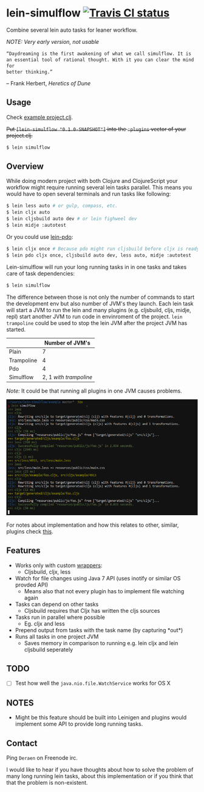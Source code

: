 # lein-simulflow [![Travis CI status](https://secure.travis-ci.org/metosin/lein-simulflow.png)](http://travis-ci.org/#!/metosin/lein-simulflow/builds)

Combine several lein auto tasks for leaner workflow.

*NOTE: Very early version, not usable*

```
“Daydreaming is the first awakening of what we call simulflow. It is
an essential tool of rational thought. With it you can clear the mind for
better thinking.”
```
– Frank Herbert, _Heretics of Dune_

## Usage

Check [example project.clj](./example/project.clj).

~~Put `[lein-simulflow "0.1.0-SNAPSHOT"]` into the `:plugins` vector of your
project.clj.~~

```bash
$ lein simulflow
```

## Overview

While doing modern project with both Clojure and ClojureScript your workflow
might require running several lein tasks parallel.
This means you would have to open several terminals and run tasks like following:

```bash
$ lein less auto # or gulp, compass, etc.
$ lein cljx auto
$ lein cljsbuild auto dev # or lein fighweel dev
$ lein midje :autotest
```

Or you could use [lein-pdo](https://github.com/Raynes/lein-pdo):

```bash
$ lein cljx once # Because pdo might run cljsbuild before cljx is ready
$ lein pdo cljx once, cljsbuild auto dev, less auto, midje :autotest
```

Lein-simulflow will run your long running tasks in in one tasks and takes
care of task dependencies:

```bash
$ lein simulflow
```

The difference between those is not only the number of commands to start the
development env but also number of JVM's they launch. Each lein task will
start a JVM to run the lein and many plugins (e.g. cljsbuild, cljs, midje, repl)
start another JVM to run code in envinroment of the project.
`lein trampoline` could be used to stop the lein JVM after the project JVM has
started.

|   | Number of JVM's |
|---| --------------- |
| Plain      | 7 |
| Trampoline | 4 |
| Pdo        | 4 |
| Simulflow  | 2, 1 _with trampoline_ |

*Note:* It could be that running all plugins in one JVM causes problems.

![Screenshot](./screenshot.png)

For notes about implementation and how this relates to other, similar,
plugins check [this](./doc/notes.md).

## Features

- Works only with custom [wrappers](./support/src/simulflow/wrappers.clj):
  - Cljsbuild, cljx, less
- Watch for file changes using Java 7 API (uses inotify or similar OS provded API)
  - Means also that not every plugin has to implement file watching again
- Tasks can depend on other tasks
  - Cljsbuild requires that Cljx has written the cljs sources
- Tasks run in parallel where possible
  - Eg. cljx and less
- Prepend output from tasks with the task name (by capturing \*out\*)
- Runs all tasks in one project JVM
  - Saves memory in comparison to running e.g. lein cljx and lein cljsbuild seperately

## TODO

- [ ] Test how well the `java.nio.file.WatchService` works for OS X

## NOTES

- Might be this feature should be built into Leinigen and plugins would
implement some API to provide long running tasks.

## Contact

Ping `Deraen` on Freenode irc.

I would like to hear if you have thoughts about how to solve the problem
of many long running lein tasks, about this implementation or if you
think that that the problem is non-existent.
